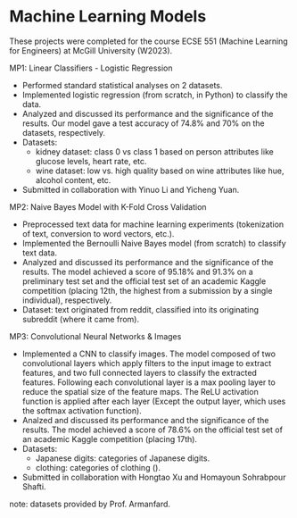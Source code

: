 # Machine Learning Models

These projects were completed for the course ECSE 551 (Machine Learning for Engineers) at McGill University (W2023). 

MP1: Linear Classifiers - Logistic Regression
- Performed standard statistical analyses on 2 datasets.
- Implemented logistic regression (from scratch, in Python) to classify the data.
- Analyzed and discussed its performance and the significance of the results. Our model gave a test accuracy of 74.8% and 70% on the datasets, respectively.
- Datasets:
  - kidney dataset: class 0 vs class 1 based on person attributes like glucose levels, heart rate, etc.
  - wine dataset: low vs. high quality based on wine attributes like hue, alcohol content, etc.
- Submitted in collaboration with Yinuo Li and Yicheng Yuan.
  
MP2: Naive Bayes Model with K-Fold Cross Validation 
- Preprocessed text data for machine learning experiments (tokenization of text, conversion to word vectors, etc.). 
- Implemented the Bernoulli Naive Bayes model (from scratch) to classify text data.
- Analyzed and discussed its performance and the significance of the results. The model achieved a score of 95.18% and 91.3% on a preliminary test set and the official test set of an academic Kaggle competition (placing 12th, the highest from a submission by a single individual), respectively. 
- Dataset: text originated from reddit, classified into its originating subreddit (where it came from).

MP3: Convolutional Neural Networks & Images
- Implemented a CNN to classify images. The model composed of two convolutional layers which apply filters to the input image to extract features, and two full connected layers to classify the extracted features. Following each convolutional layer is a max pooling layer to reduce the spatial size of the feature maps. The ReLU activation function is applied after each layer (Except the output layer, which uses the softmax activation function).
- Analzed and discussed its performance and the significance of the results. The model achieved a score of 78.6% on the official test set of an academic Kaggle competition (placing 17th). 
- Datasets:
  - Japanese digits: categories of Japanese digits.
  - clothing: categories of clothing ().
- Submitted in collaboration with Hongtao Xu and Homayoun Sohrabpour Shafti. 

note: datasets provided by Prof. Armanfard. 
